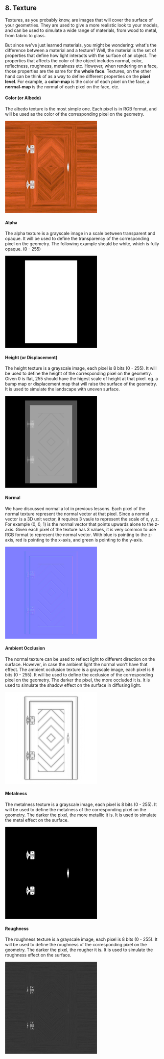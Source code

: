 ## 8. Texture

Textures, as you probably know, are images that will cover the surface of your geometries. They are used to give a more realistic look to your models, and can be used to simulate a wide range of materials, from wood to metal, from fabric to glass.

But since we've just learned materials, you might be wondering: what's the difference between a material and a texture? Well, the material is the set of properties that define how light interacts with the surface of an object. The properties that affects the color of the object includes normal, color, reflectness, roughness, metalness etc. However, when rendering on a face, those properties are the same for the **whole face**. Textures, on the other hand can be think of as a way to define different properties on the **pixel level**. For example, a **color-map** is the color of each pixel on the face, a **normal-map** is the normal of each pixel on the face, etc.

#### Color (or Albedo)

The albedo texture is the most simple one. Each pixel is in RGB format, and will be used as the color of the corresponding pixel on the geometry.

<img src="https://github.com/skinnyworm/threejs-journey/blob/main/packages/lesson8-texture/public/textures/door/color.jpg" width="300" alt="color-map">

#### Alpha

The alpha texture is a grayscale image in a scale between transparent and opaque. It will be used to define the transparency of the corresponding pixel on the geometry. The following example should be white, which is fully opaque. (0 - 255)

<img src="https://github.com/skinnyworm/threejs-journey/blob/main/packages/lesson8-texture/public/textures/door/alpha.jpg" width="300" alt="alpha-map">

#### Height (or Displacement)

The height texture is a grayscale image, each pixel is 8 bits (0 - 255). It will be used to define the height of the corresponding pixel on the geometry. Given 0 is flat, 255 should have the higest scale of height at that pixel. eg. a bump map or displacement map that will raise the surface of the geometry. It is used to simulate the landscape with uneven surface.

<img src="https://github.com/skinnyworm/threejs-journey/blob/main/packages/lesson8-texture/public/textures/door/height.jpg" width="300" alt="height-map">

#### Normal

We have discussed normal a lot in previous lessons. Each pixel of the normal texture represent the normal vector at that pixel. Since a normal vector is a 3D unit vector, it requires 3 vaule to represent the scale of x, y, z. For example (0, 0, 1) is the normal vector that points upwards alone to the z-axis. Given each pixel of the texture has 3 values, it is very common to use RGB format to represent the normal vector. With blue is pointing to the z-axis, red is pointing to the x-axis, and green is pointing to the y-axis.

<img src="https://github.com/skinnyworm/threejs-journey/blob/main/packages/lesson8-texture/public/textures/door/normal.jpg" width="300" alt="normal-map">

#### Ambient Occlusion

The normal texture can be used to reflect light to different direction on the surface. However, in case the ambient light the normal won't have that effect. The ambient occlusion texture is a grayscale image, each pixel is 8 bits (0 - 255). It will be used to define the occlusion of the corresponding pixel on the geometry. The darker the pixel, the more occluded it is. It is used to simulate the shadow effect on the surface in diffusing light.

<img src="https://github.com/skinnyworm/threejs-journey/blob/main/packages/lesson8-texture/public/textures/door/ambientOcclusion.jpg" width="300" alt="ambient-occlusion-map">

#### Metalness

The metalness texture is a grayscale image, each pixel is 8 bits (0 - 255). It will be used to define the metalness of the corresponding pixel on the geometry. The darker the pixel, the more metallic it is. It is used to simulate the metal effect on the surface.

<img src="https://github.com/skinnyworm/threejs-journey/blob/main/packages/lesson8-texture/public/textures/door/metalness.jpg" width="300" alt="metalness-map">

#### Roughness

The roughness texture is a grayscale image, each pixel is 8 bits (0 - 255). It will be used to define the roughness of the corresponding pixel on the geometry. The darker the pixel, the rougher it is. It is used to simulate the roughness effect on the surface.

<img src="https://github.com/skinnyworm/threejs-journey/blob/main/packages/lesson8-texture/public/textures/door/roughness.jpg" width="300" alt="roughness-map">
